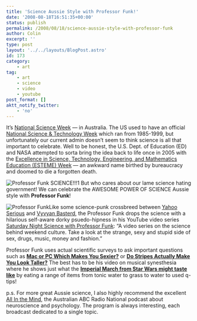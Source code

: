 ```yaml
---
title: 'Science Aussie Style with Professor Funk!'
date: '2008-08-18T16:51:35+00:00'
status: publish
permalink: /2008/08/18/science-aussie-style-with-professor-funk
author: Colin
excerpt: ''
type: post
layout: '../../layouts/BlogPost.astro'
id: 173
category:
    - art
tag:
    - art
    - science
    - video
    - youtube
post_format: []
aktt_notify_twitter:
    - 'no'
---
```

It’s [National Science Week](https://www.scienceweek.info.au) — in Australia. The US used to have an official [National Science &amp; Technology Week](https://www.nsf.gov/od/lpa/nstw/) which ran from 1985-1999, but unfortunately our current admin doesn’t seem to think science is all that important to celebrate. Well to be honest, the U.S. Dept. of Education (ED) and NASA attempted to sorta bring the idea back to life once in 2005 with the [Excellence in Science, Technology, Engineering, and Mathematics Education (ESTEME) Week](https://www.esteme.org/About_ESTEME/index.html) — an awkward name birthed by bureaucracy and doomed to die a forgotten death.

![Professor Funk SCIENCE!!!1](/uploads/2008/08/proffunk-science.jpg) But who cares about our lame science hating government! We can celebrate the AWESOME POWER OF SCIENCE Aussie style with **Professor Funk**!

![Professor Funk](/uploads/2008/08/proffunk.jpg)Like some science-punk crossbreed between [Yahoo Serious](https://www.yahooserious.com/) and [Vyvyan Basterd](https://www.youtube.com/watch?v=3noN1P_zQYw), the Professor Funk drops the science with a hilarious self-aware dorky psuedo-hipness in his YouTube video series [Saturday Night Science with Professor Funk](https://www.youtube.com/user/TheProfessorFunk): “A video series on the science behind weekend culture. Take a look at the strange, sexy and stupid side of sex, drugs, music, money and fashion.”

Professor Funk uses actual scientific surveys to ask important questions such as [**Mac or PC Which Makes You Sexier?**](https://www.youtube.com/watch?v=Vief3OD2BRo) or [**Do Stripes Actually Make You Look Taller?**](https://www.youtube.com/watch?v=7_nxPMeKivs) The best has to be his video on musical synesthesia where he shows just what the [**Imperial March from Star Wars might taste like**](https://www.youtube.com/watch?v=0e8zAWt_TnI) by eating a range of items from tonic water to grass to water to used q-tips!

p.s. For more great Aussie science, I also highly recommend the excellent [All In the Mind](https://www.abc.net.au/rn/allinthemind/default.htm), the Australian ABC Radio National podcast about neuroscience and psychology. The program is always interesting, each broadcast dedicated to a single topic.